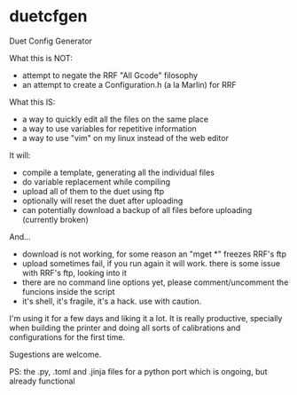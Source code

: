 # duetcfgen
Duet Config Generator

What this is NOT:

- attempt to negate the RRF "All Gcode" filosophy
- an attempt to create a Configuration.h (a la Marlin) for RRF

What this IS:

- a way to quickly edit all the files on the same place
- a way to use variables for repetitive information
- a way to use "vim" on my linux instead of the web editor

It will:

- compile a template, generating all the individual files
- do variable replacement while compiling
- upload all of them to the duet using ftp
- optionally will reset the duet after uploading
- can potentially download a backup of all files before uploading (currently broken)

And...

- download is not working, for some reason an "mget *" freezes RRF's ftp
- upload sometimes fail, if you run again it will work. there is some issue with RRF's ftp, looking into it
- there are no command line options yet, please comment/uncomment the funcions inside the script
- it's shell, it's fragile, it's a hack. use with caution.

I'm using it for a few days and liking it a lot. It is really productive, specially when building the printer and doing all sorts of calibrations and configurations for the first time.

Sugestions are welcome.

PS: the .py, .toml and .jinja files for a python port which is ongoing, but already functional

